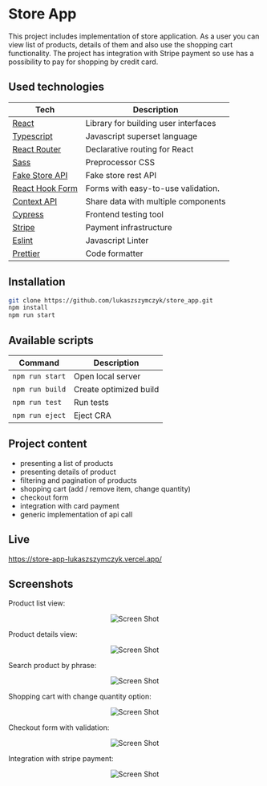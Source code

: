 # Store App

This project includes implementation of store application. As a user you can view list of products, details of them and also use the shopping cart functionality.
The project has integration with Stripe payment so use has a possibility to pay for shopping by credit card.

## Used technologies

| Tech                                                    | Description                              |
| ------------------------------------------------------- | ---------------------------------------- |
| [React](https://reactjs.org/)                           | Library for building user interfaces     |
| [Typescript](https://www.typescriptlang.org/)           | Javascript superset language             |
| [React Router](https://reacttraining.com/react-router/) | Declarative routing for React            |
| [Sass](https://https://sass-lang.com//)                 | Preprocessor CSS                         |
| [Fake Store API](https://https://fakestoreapi.com/)     | Fake store rest API                      |
| [React Hook Form](https://react-hook-form.com/)         | Forms with easy-to-use validation.       |
| [Context API](https://reactjs.org/docs/context.html/)   | Share data with multiple components      |
| [Cypress](https://https://www.cypress.io/)              | Frontend testing tool                    |
| [Stripe](https://stripe.com//)                          | Payment infrastructure                   |
| [Eslint](https://eslint.org/)                           | Javascript Linter                        |
| [Prettier](https://prettier.io/)                        | Code formatter                           |

## Installation

```bash
git clone https://github.com/lukaszszymczyk/store_app.git
npm install
npm run start
```

## Available scripts

| Command                   | Description                   |
| ------------------------- | ----------------------------- |
| `npm run start`           | Open local server             |
| `npm run build`           | Create optimized build        |
| `npm run test`            | Run tests                     |
| `npm run eject`           | Eject CRA                     |

## Project content

- presenting a list of products
- presenting details of product
- filtering and pagination of products
- shopping cart (add / remove item, change quantity)
- checkout form
- integration with card payment
- generic implementation of api call

## Live

https://store-app-lukaszszymczyk.vercel.app/

## Screenshots
Product list view:
<p align="center">
    <img src="https://user-images.githubusercontent.com/15704051/221592169-c230b4ba-23e7-46e1-9a73-e110f3e55aba.png" alt="Screen Shot">
</p>

Product details view:
<p align="center">
    <img src="https://user-images.githubusercontent.com/15704051/221591872-69f6d2db-e33e-425f-9d89-da5a5d7291dd.png" alt="Screen Shot">
</p>

Search product by phrase:
<p align="center">
    <img src="https://user-images.githubusercontent.com/15704051/221591263-de4837e4-329f-402a-b4b6-b7e78a32daa8.png" alt="Screen Shot">
</p>

Shopping cart with change quantity option:
<p align="center">
    <img src="https://user-images.githubusercontent.com/15704051/221591905-28a454f6-0cf7-4905-b025-f670febd3d87.png" alt="Screen Shot">
</p>

Checkout form with validation:
<p align="center">
    <img src="https://user-images.githubusercontent.com/15704051/221592198-f24d37dd-5f4d-4b89-a700-4985da6422fc.png" alt="Screen Shot">
</p>

Integration with stripe payment:
<p align="center">
    <img src="https://user-images.githubusercontent.com/15704051/221592224-ec945aba-a14e-406b-8e04-9bd6beed9c1b.png" alt="Screen Shot">
</p>